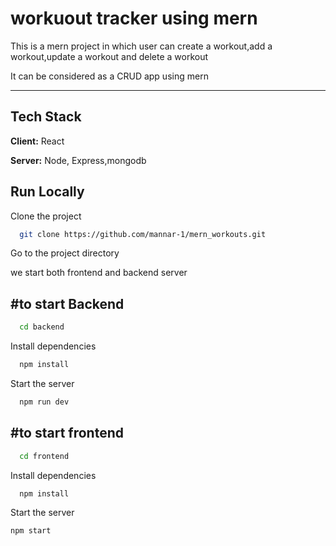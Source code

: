
# workuout tracker using mern

This is a mern project in which user can create a workout,add a workout,update a workout and delete a workout

It can be considered as a CRUD app using mern



---------------------------------------------------------


## Tech Stack

**Client:** React

**Server:** Node, Express,mongodb


## Run Locally

Clone the project

```bash
  git clone https://github.com/mannar-1/mern_workouts.git
```

Go to the project directory

we start both frontend and backend server

#to start Backend
--------------------------------------------
```bash
  cd backend
```

Install dependencies

```bash
  npm install
```

Start the server

```bash
  npm run dev
```
#to start frontend
--------------------------------------------
```bash
  cd frontend
```

Install dependencies

```bash
  npm install
```

Start the server

```bash
npm start

